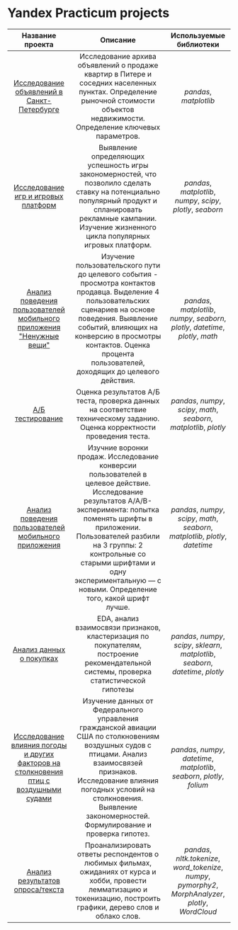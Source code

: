 # Yandex Practicum projects

| Название проекта       | Описание                                                                                  | Используемые библиотеки     |
| :--------------------: | :---------------------:                                                                    |:---------------------------:|
| [Исследование объявлений в Санкт-Петербурге](https://github.com/DAElen-lex/study-projects/tree/main/real%20estate%20research) | Исследование архива объявлений о продаже квартир в Питере и соседних населенных пунктах. Определение рыночной стоимости объектов недвижимости. Определение ключевых параметров.  | *pandas*, *matplotlib*|
|[Исследование игр и игровых платформ](https://github.com/DAElen-lex/study-projects/tree/main/Games%20research) | Выявление определяющих успешность игры закономерностей, что позволило сделать ставку на потенциально популярный продукт и спланировать рекламные кампании. Изучение жизненного цикла популярных игровых платформ. | *pandas*, *matplotlib*, *numpy*, *scipy*, *plotly*, *seaborn*|
|[Анализ поведения пользователей мобильного приложения "Ненужные вещи"](https://github.com/DAElen-lex/study-projects/tree/main/Mobile%20users%20CJM) | Изучение пользовательского пути до целевого события - просмотра контактов продавца. Выделение 4 пользовательских сценариев на основе поведения. Выявление событий, влияющих на конверсию в просмотры контактов. Оценка процента пользователей, доходящих до целевого действия. | *pandas*, *matplotlib*, *numpy*, *seaborn*, *plotly*, *datetime*, *plotly*, *math* |
| [А/Б тестирование](https://github.com/DAElen-lex/study-projects/tree/main/AB%20testing%20project) | Оценка результатов А/Б теста, проверка данных на соответствие техническому заданию. Оценка корректности проведения теста.| *pandas*, *numpy*, *scipy*, *math*, *seaborn*, *matplotlib*, *plotly* |
|[Анализ поведения пользователей мобильного приложения](https://github.com/DAElen-lex/study-projects/tree/main/Users%20behavior%20in%20mobileApp) | Изучние воронки продаж. Исследование конверсии пользователей в целевое действие. Исследование результатов A/A/B-эксперимента: попытка поменять шрифты в приложении. Пользователей разбили на 3 группы: 2 контрольные со старыми шрифтами и одну экспериментальную — с новыми. Определение того, какой шрифт лучше. | *pandas*, *numpy*, *scipy*, *math*, *seaborn*, *matplotlib*, *plotly*, *datetime* |
|[Анализ данных о покупках](https://github.com/DAElen-lex/study-projects/tree/main/Analysis%20of%20purchases) | EDA, анализ взаимосвязи признаков, кластеризация по покупателям, построение рекомендательной системы, проверка статистической гипотезы | *pandas*, *numpy*, *scipy*, *sklearn*, *matplotlib*, *seaborn*, *datetime*, *plotly* |
|[Исследование влияния погоды и других факторов на столкновения птиц с воздушными судами](https://github.com/DAElen-lex/study-projects/tree/main/Bird_Strikes_Analysis) | Изучение данных от Федерального управления гражданской авиации США по столкновениям воздушных судов с птицами. Анализ взаимосвязей признаков. Исследование влияния погодных условий на столкновения. Выявление закономерностей. Формулирование и проверка гипотез. | *pandas*, *numpy*, *datetime*, *matplotlib*, *seaborn*, *plotly*, *folium* |
|[Анализ результатов опроса/текста]() | Проанализировать ответы респондентов о любимых фильмах, ожиданиях от курса и хобби, провести лемматизацию и токенизацию, построить графики, дерево слов и облако слов. | *pandas*, *nltk.tokenize*, *word_tokenize*, *numpy*, *pymorphy2*, *MorphAnalyzer*, *plotly*, *WordCloud* |